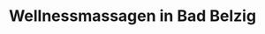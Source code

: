 ---
title: "Wellnessmassagen in Bad Belzig"
url: /bad-belzig/wellnessmassagen-in-bad-belzig/
shop: Massage
---